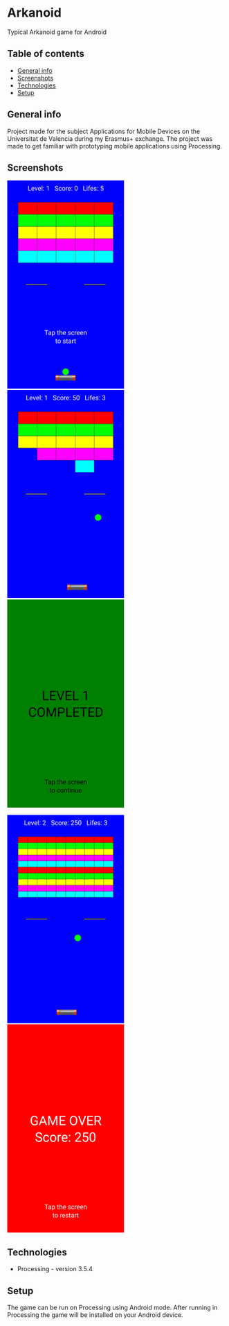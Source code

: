 # Arkanoid
Typical Arkanoid game for Android

## Table of contents
* [General info](#general-info)
* [Screenshots](#screenshots)
* [Technologies](#technologies)
* [Setup](#setup)

## General info
Project made for the subject Applications for Mobile Devices on the Universitat de Valencia during my Erasmus+ exchange. The project was made to get familiar with prototyping mobile applications using Processing.

## Screenshots
<p float="left">
  <img src="img/screenshot1.jpg" alt="drawing" width="270" height="480"/>
  <img src="img/screenshot2.jpg" alt="drawing" width="270" height="480"/> 
  <img src="img/screenshot3.jpg" alt="drawing" width="270" height="480"/>
</p>
<p float="left">
  <img src="img/screenshot4.jpg" alt="drawing" width="270" height="480"/>
  <img src="img/screenshot5.jpg" alt="drawing" width="270" height="480"/>
</p>



## Technologies
* Processing - version 3.5.4

## Setup
The game can be run on Processing using Android mode. After running in Processing the game will be installed on your Android device.

